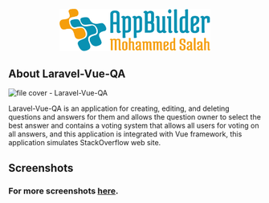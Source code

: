 <p align="center"><img src="logo.svg" width="300" alt="logo"></p>

## About Laravel-Vue-QA

![file cover - Laravel-Vue-QA](https://user-images.githubusercontent.com/109177230/202863617-14f9106f-ffcf-4b37-b373-0b2648f62c1b.png)

Laravel-Vue-QA is an application for creating, editing, and deleting questions and answers for them and allows the question owner to select the best answer and contains a voting system that allows all users for voting on all answers, and this application is integrated with Vue framework, this application simulates StackOverflow web site.

## Screenshots
### For more screenshots [here](screenshots/SCREENSHOTS.md).



